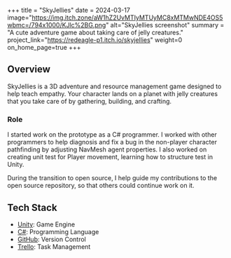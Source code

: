 +++
title = "SkyJellies"
date = 2024-03-17
image="https://img.itch.zone/aW1hZ2UvMTIyMTUyMC8xMTMwNDE4OS5wbmc=/794x1000/KJlc%2BG.png"
alt="SkyJellies screenshot"
summary = "A cute adventure game about taking care of jelly creatures."
project_link="https://redeagle-p1.itch.io/skyjellies"
weight=0
on_home_page=true
+++

## Overview
SkyJellies is a 3D adventure and resource management game designed to help teach empathy. Your character lands on a planet with jelly creatures that you take care of by gathering, building, and crafting.

### Role
I started work on the prototype as a C# programmer. I worked with other programmers to help diagnosis and fix a bug in the non-player character pathfinding by adjusting NavMesh agent properties. I also worked on creating unit test for Player movement, learning how to structure test in Unity.

During the transition to open source, I help guide my contributions to the open source repository, so that others could continue work on it.

## Tech Stack
* [Unity](https://unity.com/): Game Engine
* [C#](https://learn.microsoft.com/en-us/dotnet/csharp/): Programming Language
* [GitHub](https://github.com): Version Control
* [Trello](https://trello.com/): Task Management

